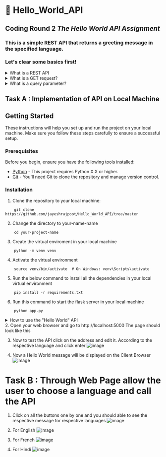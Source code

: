 # 📌 Hello_World_API
## Coding Round 2 _**The Hello World API Assignment**_
### This is a simple REST API that returns a greeting message in the specified language.
### Let's clear some basics first!
<details>

<summary>What is a REST API</summary>
A REST API is a way of accessing and interacting with data over the internet. REST stands for Representational 
State Transfer, and it is a set of architectural principles for designing web services.
</details>
<details><summary>What is a GET request?</summary>
A GET request is a HTTP request that is used to retrieve data from a server. The /hello endpoint in this API uses a GET request to get the greeting message for the specified language.
</details>
<details>
    <summary>What is a query parameter?</summary>
    A query parameter is a piece of information that is appended to the URL of a web request. The language query parameter in this API is used to specify the language of the greeting message.
</details>


## Task A : Implementation of API on Local Machine
## Getting Started

These instructions will help you set up and run the project on your local machine. Make sure you follow these steps carefully to ensure a successful setup.

### Prerequisites

Before you begin, ensure you have the following tools installed:

- [Python](https://www.python.org/downloads/) - This project requires Python X.X or higher.
- [Git](https://git-scm.com/downloads) - You'll need Git to clone the repository and manage version control.

### Installation

1. Clone the repository to your local machine:

```
    git clone https://github.com/jayeshrajpoot/Hello_World_API/tree/master
```
2. Change the directory to your-name-name
```
    cd your-project-name
```
3. Create the virtual enviroment in your local machine
```
    python -m venv venv
```
4. Activate the virtual environment
```
    source venv/bin/activate  # On Windows: venv\Scripts\activate
```
5. Run the below command to install all the dependencies in your local virtual environment
```
    pip install -r requirements.txt
```
6. Run this command to start the flask server in your local machine
```
    python app.py
```
<details>
    <summary>How to use the "Hello World" API</summary>
To use the "Hello World" API, you can use a web browser or a REST client.

To use a web browser, open the following URL in your browser:

http://localhost:5000/hello?language=English

The language parameter should be set to the language of the greeting message you want to receive. For example, to get a greeting message in French, you would use the following URL:

http://localhost:5000/hello?language=French


To use a REST client, you can use the following request:

GET http://localhost:5000/hello?language=English


The response will be a JSON object with the following structure:

{
"message": "Hello world"
}
</details>
2. Open your web browser and go to http://localhost:5000 The page should look like this


3. Now to test the API click on the address and edit it. According to the respective language and click enter 
![image](https://github.com/jayeshrajpoot/Hello_World_API/assets/53878260/0df61883-0fdc-4e4c-9e55-1d9ad11620e4)

4. Now a Hello World message will be displayed on the Client Browser 
![image](https://github.com/jayeshrajpoot/Hello_World_API/assets/53878260/63c8bbd1-048a-4207-b5b9-6fdf73138d13)

# Task B : Through Web Page allow the user to choose a language and call the API

1. Click on all the buttons one by one and you should able to see the respective message for respective languages
![image](https://github.com/jayeshrajpoot/Hello_World_API/assets/53878260/7e945047-101e-4ba4-8ada-02957e8a6f69)

2. For English
![image](https://github.com/jayeshrajpoot/Hello_World_API/assets/53878260/33411b8b-aeb9-49b9-a5c2-42cc1ec942c4)

3. For French
![image](https://github.com/jayeshrajpoot/Hello_World_API/assets/53878260/eb5c6650-0095-4434-962e-cc160f3a6584)

4. For Hindi
![image](https://github.com/jayeshrajpoot/Hello_World_API/assets/53878260/94c0f396-f20e-42eb-b668-7f3a4c0dabe1)


